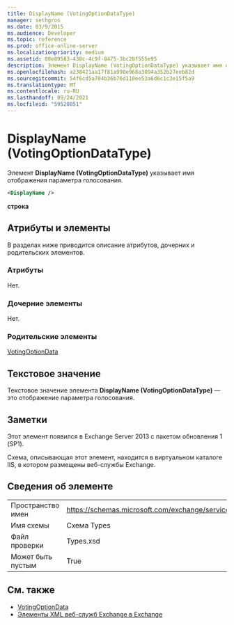 ```yaml
---
title: DisplayName (VotingOptionDataType)
manager: sethgros
ms.date: 03/9/2015
ms.audience: Developer
ms.topic: reference
ms.prod: office-online-server
ms.localizationpriority: medium
ms.assetid: 08e89583-438c-4c9f-8475-3bc28f555e95
description: Элемент DisplayName (VotingOptionDataType) указывает имя отображения параметра голосования.
ms.openlocfilehash: a238421aa17f81a990e968a3094a352b27eeb82d
ms.sourcegitcommit: 54f6cd5a704b36b76d110ee53a6d6c1c3e15f5a9
ms.translationtype: MT
ms.contentlocale: ru-RU
ms.lasthandoff: 09/24/2021
ms.locfileid: "59520851"
---
```

# <a name="displayname-votingoptiondatatype"></a>DisplayName (VotingOptionDataType)

Элемент **DisplayName (VotingOptionDataType)** указывает имя отображения параметра голосования. 
  
```XML
<DisplayName />
```

 **строка**
## <a name="attributes-and-elements"></a>Атрибуты и элементы

В разделах ниже приводится описание атрибутов, дочерних и родительских элементов.
  
### <a name="attributes"></a>Атрибуты

Нет.
  
### <a name="child-elements"></a>Дочерние элементы

Нет.
  
### <a name="parent-elements"></a>Родительские элементы

[VotingOptionData](votingoptiondata.md)
  
## <a name="text-value"></a>Текстовое значение

Текстовое значение элемента **DisplayName (VotingOptionDataType)** — это отображение параметра голосования. 
  
## <a name="remarks"></a>Заметки

Этот элемент появился в Exchange Server 2013 с пакетом обновления 1 (SP1).
  
Схема, описывающая этот элемент, находится в виртуальном каталоге IIS, в котором размещены веб-службы Exchange.
  
## <a name="element-information"></a>Сведения об элементе

|||
|:-----|:-----|
|Пространство имен  <br/> |https://schemas.microsoft.com/exchange/services/2006/types  <br/> |
|Имя схемы  <br/> |Схема Types  <br/> |
|Файл проверки  <br/> |Types.xsd  <br/> |
|Может быть пустым  <br/> |True  <br/> |
   
## <a name="see-also"></a>См. также

- [VotingOptionData](votingoptiondata.md)
- [Элементы XML веб-служб Exchange в Exchange](ews-xml-elements-in-exchange.md)

